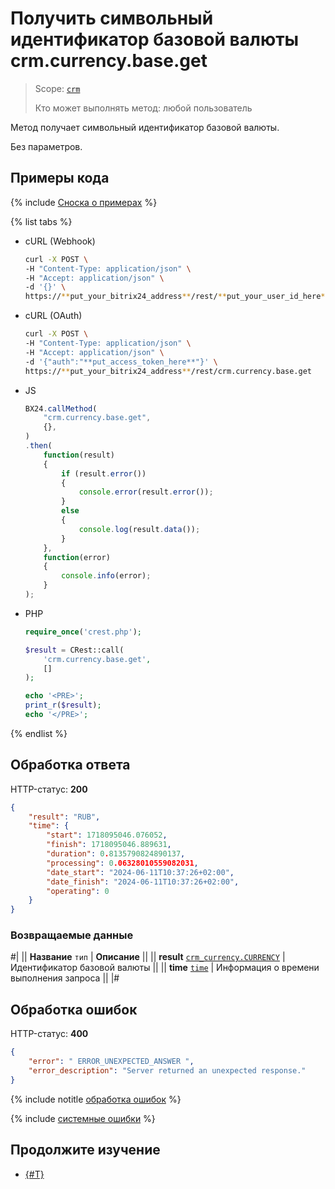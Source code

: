 # Получить символьный идентификатор базовой валюты crm.currency.base.get

> Scope: [`crm`](../../scopes/permissions.md)
>
> Кто может выполнять метод: любой пользователь

Метод получает символьный идентификатор базовой валюты.

Без параметров.

## Примеры кода

{% include [Сноска о примерах](../../../_includes/examples.md) %}

{% list tabs %}

- cURL (Webhook)

    ```bash
    curl -X POST \
    -H "Content-Type: application/json" \
    -H "Accept: application/json" \
    -d '{}' \
    https://**put_your_bitrix24_address**/rest/**put_your_user_id_here**/**put_your_webbhook_here**/crm.currency.base.get
    ```

- cURL (OAuth)

    ```bash
    curl -X POST \
    -H "Content-Type: application/json" \
    -H "Accept: application/json" \
    -d '{"auth":"**put_access_token_here**"}' \
    https://**put_your_bitrix24_address**/rest/crm.currency.base.get
    ```

- JS

    ```js
    BX24.callMethod(
        "crm.currency.base.get",
        {},
    )
    .then(
        function(result)
        {
            if (result.error())
            {
                console.error(result.error());
            }
            else
            {
                console.log(result.data());
            }
        },
        function(error)
        {
            console.info(error);
        }
    );
    ```

- PHP

    ```php
    require_once('crest.php');

    $result = CRest::call(
        'crm.currency.base.get',
        []
    );

    echo '<PRE>';
    print_r($result);
    echo '</PRE>';
    ```

{% endlist %}

## Обработка ответа

HTTP-статус: **200**

```json
{
    "result": "RUB",
    "time": {
        "start": 1718095046.076052,
        "finish": 1718095046.889631,
        "duration": 0.8135790824890137,
        "processing": 0.06328010559082031,
        "date_start": "2024-06-11T10:37:26+02:00",
        "date_finish": "2024-06-11T10:37:26+02:00",
        "operating": 0
    }
}
```

### Возвращаемые данные

#|
|| **Название**
`тип` | **Описание** ||
|| **result**
[`crm_currency.CURRENCY`](../data-types.md#crm_currency) | Идентификатор базовой валюты ||
|| **time**
[`time`](../../data-types.md) | Информация о времени выполнения запроса ||
|#

## Обработка ошибок

HTTP-статус: **400**

```json
{
    "error": " ERROR_UNEXPECTED_ANSWER ",
    "error_description": "Server returned an unexpected response."
}
```

{% include notitle [обработка ошибок](../../../_includes/error-info.md) %}

{% include [системные ошибки](../../../_includes/system-errors.md) %}

## Продолжите изучение 

- [{#T}](./crm-currency-base-set.md)